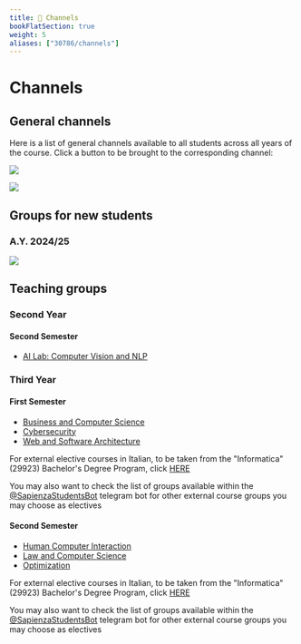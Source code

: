 ```yaml
---
title: 📣 Channels
bookFlatSection: true
weight: 5
aliases: ["30786/channels"]
---
```


# Channels

## General channels

Here is a list of general channels available to all students across all years of the course. Click a button to be brought to the corresponding channel:

[![](https://img.shields.io/badge/-discord_server-5865F2?style=for-the-badge&logo=Discord&logoColor=white&link=https://discord.gg/vekTABg4Aj)](https://discord.gg/vekTABg4Aj)

[![](https://img.shields.io/badge/-telegram_group-26A5E4?style=for-the-badge&logo=Telegram&logoColor=white&link=https://t.me/appliedCS_AI)](https://t.me/appliedCS_AI)

## Groups for new students

### A.Y. 2024/25

[![](https://img.shields.io/badge/-telegram_group-26A5E4?style=for-the-badge&logo=Telegram&logoColor=white&link=https://t.me/appliedCS_AI)](https://t.me/appliedCS_AI)

## Teaching groups

### Second Year

#### Second Semester

- [AI Lab: Computer Vision and NLP](https://t.me/+wg42G94fUtJlY2Fk)

### Third Year

#### First Semester

- [Business and Computer Science](https://t.me/+Z8YI05oono0yNjFk)
- [Cybersecurity](https://t.me/+ZLceB7Q8cSA2NzA0)
- [Web and Software Architecture](https://t.me/+TopZxkqZSSo2MzQ0)

For external elective courses in Italian, to be taken from the "Informatica" (29923) Bachelor's Degree Program, click [HERE](../../it/canali/gruppi#primo-semestre-2)

You may also want to check the list of groups available within the [@SapienzaStudentsBot](https://telegram.me/SapienzaStudentsBot) telegram bot for other external course groups you may choose as electives

#### Second Semester

- [Human Computer Interaction](https://t.me/+vKK_-l_aqoJjMmQ0)
- [Law and Computer Science](https://t.me/+Mvi6pA7Mlc4xNDU0)
- [Optimization](https://t.me/+nx7dseifrswzNGU6)

For external elective courses in Italian, to be taken from the "Informatica" (29923) Bachelor's Degree Program, click [HERE](../../it/canali/gruppi#secondo-semestre-2)

You may also want to check the list of groups available within the [@SapienzaStudentsBot](https://telegram.me/SapienzaStudentsBot) telegram bot for other external course groups you may choose as electives